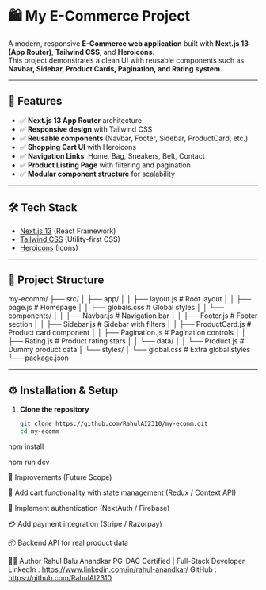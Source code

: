  # 🛍️ My E-Commerce Project

A modern, responsive **E-Commerce web application** built with **Next.js 13 (App Router)**, **Tailwind CSS**, and **Heroicons**.  
This project demonstrates a clean UI with reusable components such as **Navbar, Sidebar, Product Cards, Pagination, and Rating system**.  

---

## 🚀 Features

- ✅ **Next.js 13 App Router** architecture  
- ✅ **Responsive design** with Tailwind CSS  
- ✅ **Reusable components** (Navbar, Footer, Sidebar, ProductCard, etc.)  
- ✅ **Shopping Cart UI** with Heroicons  
- ✅ **Navigation Links**: Home, Bag, Sneakers, Belt, Contact  
- ✅ **Product Listing Page** with filtering and pagination  
- ✅ **Modular component structure** for scalability  

---

## 🛠️ Tech Stack

- [Next.js 13](https://nextjs.org/) (React Framework)  
- [Tailwind CSS](https://tailwindcss.com/) (Utility-first CSS)  
- [Heroicons](https://heroicons.com/) (Icons)  

---

## 📂 Project Structure

my-ecomm/
├── src/
│ ├── app/
│ │ ├── layout.js # Root layout
│ │ ├── page.js # Homepage
│ │ ├── globals.css # Global styles
│ │ └── components/
│ │ ├── Navbar.js # Navigation bar
│ │ ├── Footer.js # Footer section
│ │ ├── Sidebar.js # Sidebar with filters
│ │ ├── ProductCard.js # Product card component
│ │ ├── Pagination.js # Pagination controls
│ │ ├── Rating.js # Product rating stars
│ │ └── data/
│ │ └── Product.js # Dummy product data
│ └── styles/
│ └── global.css # Extra global styles
└── package.json


---

## ⚙️ Installation & Setup

1. **Clone the repository**  
   ```bash
   git clone https://github.com/RahulAI2310/my-ecomm.git
   cd my-ecomm
npm install

npm run dev

📌 Improvements (Future Scope)

🛒 Add cart functionality with state management (Redux / Context API)

🔑 Implement authentication (NextAuth / Firebase)

💳 Add payment integration (Stripe / Razorpay)

📦 Backend API for real product data

👨‍💻 Author
Rahul Balu Anandkar
PG-DAC Certified | Full-Stack Developer
LinkedIn : https://www.linkedin.com/in/rahul-anandkar/
GitHub   : https://github.com/RahulAI2310
